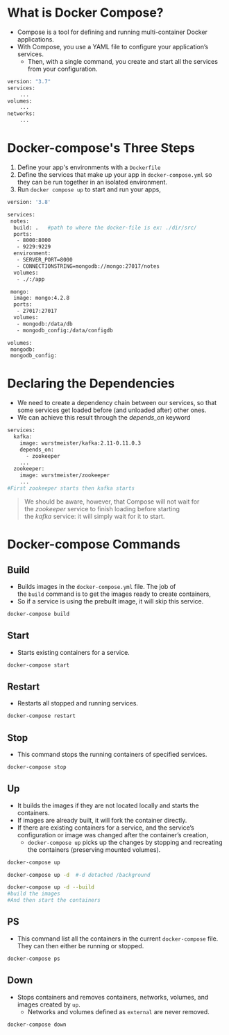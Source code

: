 # What is Docker Compose?

- Compose is a tool for defining and running multi-container Docker applications.
- With Compose, you use a YAML file to configure your application’s services.
	- Then, with a single command, you create and start all the services from your configuration.

```bash
version: "3.7" 
services: 
	... 
volumes: 
	... 
networks: 
	...
```

# Docker-compose's Three Steps

1. Define your app's environments with a `Dockerfile`
2. Define the services that make up your app in `docker-compose.yml` so they can be run together in an isolated environment.
3. Run `docker compose up` to start and run your apps,

```bash
version: '3.8'

services:
 notes:
  build: .   #path to where the docker-file is ex: ./dir/src/
  ports:
   - 8000:8000
   - 9229:9229
  environment:
   - SERVER_PORT=8000
   - CONNECTIONSTRING=mongodb://mongo:27017/notes
  volumes:
   - ./:/app

 mongo:
  image: mongo:4.2.8
  ports:
   - 27017:27017
  volumes:
   - mongodb:/data/db
   - mongodb_config:/data/configdb

volumes:
 mongodb:
 mongodb_config:
```

# Declaring the Dependencies

- We need to create a dependency chain between our services, so that some services get loaded before (and unloaded after) other ones.
- We can achieve this result through the _depends_on_ keyword

```bash
services:
  kafka:
    image: wurstmeister/kafka:2.11-0.11.0.3
    depends_on:
      - zookeeper
    ...
  zookeeper:
    image: wurstmeister/zookeeper
    ...
#First zookeeper starts then kafka starts
```

> We should be aware, however, that Compose will not wait for the _zookeeper_ service to finish loading before starting the _kafka_ service: it will simply wait for it to start.

# Docker-compose Commands

## Build

- Builds images in the `docker-compose.yml` file. The job of the `build` command is to get the images ready to create containers,
- So if a service is using the prebuilt image, it will skip this service.

```bash
docker-compose build
```

## Start

- Starts existing containers for a service.

```bash
docker-compose start
```

## Restart

- Restarts all stopped and running services.

```bash
docker-compose restart
```

## Stop

- This command stops the running containers of specified services.

```bash
docker-compose stop
```

## Up

- It builds the images if they are not located locally and starts the containers.
- If images are already built, it will fork the container directly.
- If there are existing containers for a service, and the service’s configuration or image was changed after the container’s creation, 
	- `docker-compose up` picks up the changes by stopping and recreating the containers (preserving mounted volumes).

```bash
docker-compose up

docker-compose up -d  #-d detached /background

docker-compose up -d --build
#build the images
#And then start the containers
```

## PS

- This command list all the containers in the current `docker-compose` file. They can then either be running or stopped.

```bash
docker-compose ps
```

## Down

- Stops containers and removes containers, networks, volumes, and images created by `up`.
	- Networks and volumes defined as `external` are never removed.

```bash
docker-compose down
```
